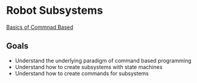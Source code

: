 # Robot Subsystems

[Basics of Commnad Based](https://wpilib.screenstepslive.com/s/currentCS/m/java/l/599732-what-is-command-based-programming)

## Goals

* Understand the underlying paradigm of command based programming
* Understand how to create subsystems with state machines
* Understand how to create commands for subsystems
